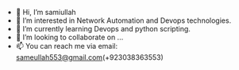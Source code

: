 - 👋 Hi, I’m samiullah
- 👀 I’m interested in Network Automation and Devops technologies.
- 🌱 I’m currently learning Devops and python scripting.
- 💞️ I’m looking to collaborate on ...
- 📫 You can reach me via email: sameullah553@gmail.com(+923038363553)

<!---
samiullah553/samiullah553 is a ✨ special ✨ repository because its `README.md` (this file) appears on your GitHub profile.
You can click the Preview link to take a look at your changes.
--->
